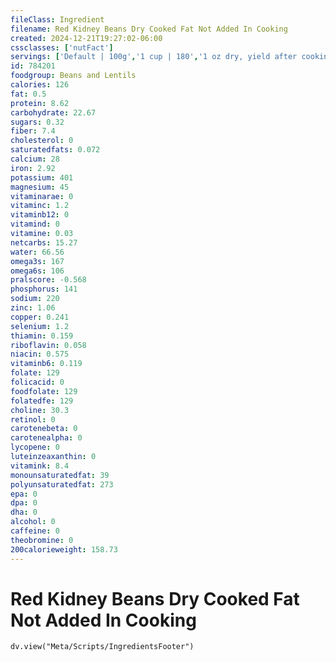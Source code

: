 ```yaml
---
fileClass: Ingredient
filename: Red Kidney Beans Dry Cooked Fat Not Added In Cooking
created: 2024-12-21T19:27:02-06:00
cssclasses: ['nutFact']
servings: ['Default | 100g','1 cup | 180','1 oz dry, yield after cooking | 70']
id: 784201
foodgroup: Beans and Lentils
calories: 126
fat: 0.5
protein: 8.62
carbohydrate: 22.67
sugars: 0.32
fiber: 7.4
cholesterol: 0
saturatedfats: 0.072
calcium: 28
iron: 2.92
potassium: 401
magnesium: 45
vitaminarae: 0
vitaminc: 1.2
vitaminb12: 0
vitamind: 0
vitamine: 0.03
netcarbs: 15.27
water: 66.56
omega3s: 167
omega6s: 106
pralscore: -0.568
phosphorus: 141
sodium: 220
zinc: 1.06
copper: 0.241
selenium: 1.2
thiamin: 0.159
riboflavin: 0.058
niacin: 0.575
vitaminb6: 0.119
folate: 129
folicacid: 0
foodfolate: 129
folatedfe: 129
choline: 30.3
retinol: 0
carotenebeta: 0
carotenealpha: 0
lycopene: 0
luteinzeaxanthin: 0
vitamink: 8.4
monounsaturatedfat: 39
polyunsaturatedfat: 273
epa: 0
dpa: 0
dha: 0
alcohol: 0
caffeine: 0
theobromine: 0
200calorieweight: 158.73
---
```


# Red Kidney Beans Dry Cooked Fat Not Added In Cooking

```dataviewjs
dv.view("Meta/Scripts/IngredientsFooter")
```